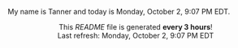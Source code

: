 My name is Tanner and today is Monday, October 2, 9:07 PM EDT.

<p align="center">This <i>README</i> file is generated <b>every 3 hours</b>!</br>Last refresh: Monday, October 2, 9:07 PM EDT<br /></p>
